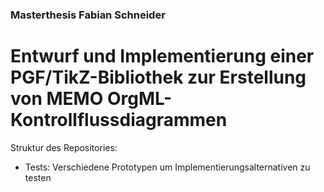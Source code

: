 ### Masterthesis Fabian Schneider

# Entwurf und Implementierung einer PGF/TikZ-Bibliothek zur Erstellung von MEMO OrgML-Kontrollflussdiagrammen

Struktur des Repositories:

* Tests: Verschiedene Prototypen um Implementierungsalternativen zu testen

